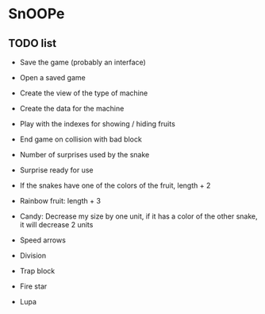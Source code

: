 # SnOOPe
## TODO list
- Save the game (probably an interface)
- Open a saved game
- Create the view of the type of machine
- Create the data for the machine
- Play with the indexes for showing / hiding fruits
- End game on collision with bad block

- Number of surprises used by the snake
- Surprise ready for use

- If the snakes have one of the colors of the fruit, length + 2

- Rainbow fruit: length + 3
- Candy: Decrease my size by one unit, if it has a color of the other snake, it will decrease 2 units

- Speed arrows
- Division
- Trap block
- Fire star
- Lupa




